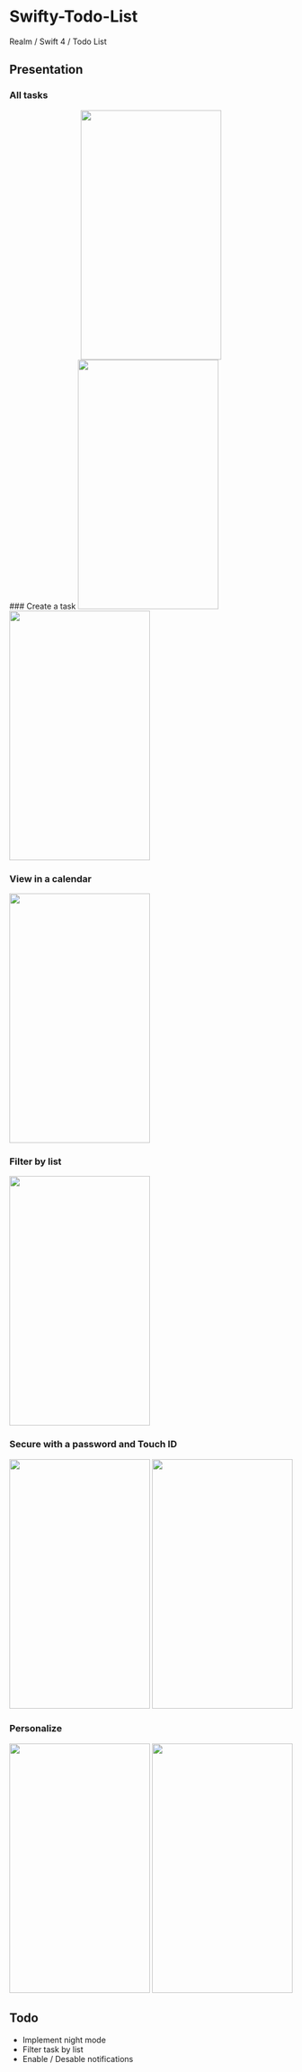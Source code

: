 # Swifty-Todo-List
Realm / Swift 4 / Todo List

## Presentation

### All tasks
<center>
<img src="https://github.com/RidazFluent/Swifty-Todo-List/blob/master/Screenshots/IMG_1058.PNG" width="250" height="444">
</center>
### Create a task

<img src="https://github.com/RidazFluent/Swifty-Todo-List/blob/master/Screenshots/IMG_1056.PNG" width="250" height="444">

<img src="https://github.com/RidazFluent/Swifty-Todo-List/blob/master/Screenshots/IMG_1057.PNG" width="250" height="444">

### View in a calendar

<img src="https://github.com/RidazFluent/Swifty-Todo-List/blob/master/Screenshots/IMG_1059.PNG" width="250" height="444">

### Filter by list

<img src="https://github.com/RidazFluent/Swifty-Todo-List/blob/master/Screenshots/IMG_1053.PNG" width="250" height="444">

### Secure with a password and Touch ID

<img src="https://github.com/RidazFluent/Swifty-Todo-List/blob/master/Screenshots/IMG_1052.PNG" width="250" height="444">

<img src="https://github.com/RidazFluent/Swifty-Todo-List/blob/master/Screenshots/IMG_1062.PNG" width="250" height="444">

### Personalize

<img src="https://github.com/RidazFluent/Swifty-Todo-List/blob/master/Screenshots/IMG_1060.PNG" width="250" height="444">

<img src="https://github.com/RidazFluent/Swifty-Todo-List/blob/master/Screenshots/IMG_1054.PNG" width="250" height="444">

## Todo 

* Implement night mode
* Filter task by list
* Enable / Desable notifications
